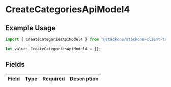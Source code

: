 # CreateCategoriesApiModel4

## Example Usage

```typescript
import { CreateCategoriesApiModel4 } from "@stackone/stackone-client-ts/sdk/models/shared";

let value: CreateCategoriesApiModel4 = {};
```

## Fields

| Field       | Type        | Required    | Description |
| ----------- | ----------- | ----------- | ----------- |